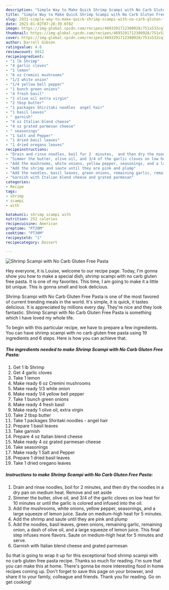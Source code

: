```yaml
---
description: "Simple Way to Make Quick Shrimp Scampi with No Carb Gluten Free Pasta"
title: "Simple Way to Make Quick Shrimp Scampi with No Carb Gluten Free Pasta"
slug: 2931-simple-way-to-make-quick-shrimp-scampi-with-no-carb-gluten-free-pasta
date: 2021-01-02T07:28:39.078Z
image: https://img-global.cpcdn.com/recipes/4693291712380928/751x532cq70/shrimp-scampi-with-no-carb-gluten-free-pasta-recipe-main-photo.jpg
thumbnail: https://img-global.cpcdn.com/recipes/4693291712380928/751x532cq70/shrimp-scampi-with-no-carb-gluten-free-pasta-recipe-main-photo.jpg
cover: https://img-global.cpcdn.com/recipes/4693291712380928/751x532cq70/shrimp-scampi-with-no-carb-gluten-free-pasta-recipe-main-photo.jpg
author: Darrell Gibson
ratingvalue: 4.6
reviewcount: 8012
recipeingredient:
- "1 lb Shrimp"
- "4 garlic cloves"
- "1 lemon"
- "6 oz Cremini mushrooms"
- "1/3 white onion"
- "1/4 yellow bell pepper"
- "1 bunch green onions"
- "4 fresh basil"
- "1 olive oil extra virgin"
- "2 tbsp butter"
- "1 packages Shiritaki noodles  angel hair"
- "1 basil leaves"
- " garnish"
- "4 oz Italian blend cheese"
- "4 oz grated parmesan cheese"
- " seasonings"
- "1 Salt and Pepper"
- "1 dried basil leaves"
- "1 dried oregano leaves"
recipeinstructions:
- "Drain and rinse noodles, boil for 2  minutes,  and then dry the noodles in a dry pan on medium  heat. Remove and set aside"
- "Simmer the butter, olive oil, and 3/4 of the garlic cloves on low heat for 10 minutes or until the garlic is colored and infused into the oil."
- "Add the mushrooms, white onions, yellow pepper, seasonings, and a large squeeze of lemon juice. Saute on medium-high heat for 5 minutes."
- "Add the shrimp and saute until they are pink and plump"
- "Add the noodles, basil leaves, green onions, remaining garlic, remaining onion, a dash of olive oil, and a large squeeze of lemon juice. This final step infuses more flavors. Saute on medium-high heat for 5 minutes and serve."
- "Garnish with Italian blend cheese and grated parmesan"
categories:
- Recipe
tags:
- shrimp
- scampi
- with

katakunci: shrimp scampi with 
nutrition: 252 calories
recipecuisine: American
preptime: "PT20M"
cooktime: "PT30M"
recipeyield: "1"
recipecategory: Dessert

---
```



![Shrimp Scampi with No Carb Gluten Free Pasta](https://img-global.cpcdn.com/recipes/4693291712380928/751x532cq70/shrimp-scampi-with-no-carb-gluten-free-pasta-recipe-main-photo.jpg)

Hey everyone, it is Louise, welcome to our recipe page. Today, I'm gonna show you how to make a special dish, shrimp scampi with no carb gluten free pasta. It is one of my favorites. This time, I am going to make it a little bit unique. This is gonna smell and look delicious.

Shrimp Scampi with No Carb Gluten Free Pasta is one of the most favored of current trending meals in the world. It's simple, it is quick, it tastes delicious. It is appreciated by millions every day. They're nice and they look fantastic. Shrimp Scampi with No Carb Gluten Free Pasta is something which I have loved my whole life.




To begin with this particular recipe, we have to prepare a few ingredients. You can have shrimp scampi with no carb gluten free pasta using 19 ingredients and 6 steps. Here is how you can achieve that.

<!--inarticleads1-->

##### The ingredients needed to make Shrimp Scampi with No Carb Gluten Free Pasta:

1. Get 1 lb Shrimp
1. Get 4 garlic cloves
1. Take 1 lemon
1. Make ready 6 oz Cremini mushrooms
1. Make ready 1/3 white onion
1. Make ready 1/4 yellow bell pepper
1. Take 1 bunch green onions
1. Make ready 4 fresh basil
1. Make ready 1 olive oil, extra virgin
1. Take 2 tbsp butter
1. Take 1 packages Shiritaki noodles - angel hair
1. Prepare 1 basil leaves
1. Take  garnish
1. Prepare 4 oz Italian blend cheese
1. Make ready 4 oz grated parmesan cheese
1. Take  seasonings
1. Make ready 1 Salt and Pepper
1. Prepare 1 dried basil leaves
1. Take 1 dried oregano leaves




<!--inarticleads2-->

##### Instructions to make Shrimp Scampi with No Carb Gluten Free Pasta:

1. Drain and rinse noodles, boil for 2  minutes,  and then dry the noodles in a dry pan on medium  heat. Remove and set aside
1. Simmer the butter, olive oil, and 3/4 of the garlic cloves on low heat for 10 minutes or until the garlic is colored and infused into the oil.
1. Add the mushrooms, white onions, yellow pepper, seasonings, and a large squeeze of lemon juice. Saute on medium-high heat for 5 minutes.
1. Add the shrimp and saute until they are pink and plump
1. Add the noodles, basil leaves, green onions, remaining garlic, remaining onion, a dash of olive oil, and a large squeeze of lemon juice. This final step infuses more flavors. Saute on medium-high heat for 5 minutes and serve.
1. Garnish with Italian blend cheese and grated parmesan




So that is going to wrap it up for this exceptional food shrimp scampi with no carb gluten free pasta recipe. Thanks so much for reading. I'm sure that you can make this at home. There's gonna be more interesting food in home recipes coming up. Don't forget to save this page on your browser, and share it to your family, colleague and friends. Thank you for reading. Go on get cooking!
